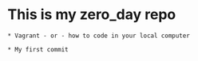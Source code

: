 # This is my zero_day repo
~~~~
* Vagrant - or - how to code in your local computer

* My first commit
~~~~ 
